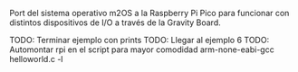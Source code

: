 Port del sistema operativo m2OS a la Raspberry Pi Pico para funcionar con distintos dispositivos de I/O a través de la Gravity Board.

TODO: Terminar ejemplo con prints
TODO: Llegar al ejemplo 6
TODO: Automontar rpi en el script para mayor comodidad
arm-none-eabi-gcc helloworld.c -l 
